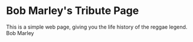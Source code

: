 # Bob Marley's Tribute Page
This is a simple web page, giving you the life history of the reggae legend. Bob Marley
